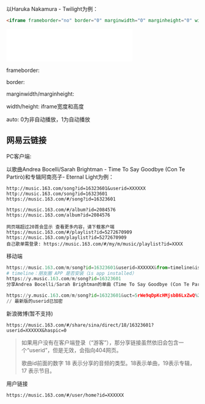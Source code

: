 以Haruka Nakamura - Twilight为例：
```html
<iframe frameborder="no" border="0" marginwidth="0" marginheight="0" width=330 height=86 src="//music.163.com/outchain/player?type=2&id=22701029&auto=0&height=66"></iframe>
```

<iframe frameborder="no" border="0" marginwidth="0" marginheight="0" width=330 height=86 src="//music.163.com/outchain/player?type=2&id=22701029&auto=0&height=66"></iframe>

frameborder:

border:

marginwidth/marginheight:

width/height: iframe宽度和高度

auto: 0为非自动播放，1为自动播放

## 网易云链接

PC客户端: 

以歌曲Andrea Bocelli/Sarah Brightman - Time To Say Goodbye (Con Te Partirò)和专辑阿南亮子- Eternal Light为例：

```
http://music.163.com/song?id=16323601&userid=XXXXXX
http://music.163.com/song?id=16323601
https://music.163.com/#/song?id=16323601

https://music.163.com/#/album?id=2084576
https://music.163.com/album?id=2084576

网页端超过20首会显示 查看更多内容，请下载客户端
https://music.163.com/#/playlist?id=5272670909
https://music.163.com/playlist?id=5272670909
自己歌单需登录: https://music.163.com/#/my/m/music/playlist?id=XXXX
```

移动端

```python
https://music.163.com/m/song?id=16323601&userid=XXXXXX&from=timeline&isappinstalled=0
# timeline：朋友圈 APP 是否安装（is app installed）
https://y.music.163.com/m/song?id=16323601
分享Andrea Bocelli/Sarah Brightman的单曲《Time To Say Goodbye (Con Te Partirò)》: https://y.music.163.com/m/song/16323601/?userid=XXXXXX&app_version=7.3.28 (来自@网易云音乐)

https://y.music.163.com/m/song?id=16323601&uct=5rWe9qDpKcHMjsbB6LxZwQ%253D%253D&app_version=8.2.31&sc=wm
// 最新版的userid已加密
```

新浪微博(暂不支持)

```
https://music.163.com/#/share/sina/direct/18/16323601?userid=XXXXXX&haspic=0
```

> 如果用户没有在客户端登录（“游客”），那分享链接虽然依旧会包含一个“userid”，但是无效，会指向404网页。
>
> 歌曲id前面的数字 18 表示分享的音频的类型。18表示单曲，19表示专辑，17 表示节目。

用户链接

```
https://music.163.com/#/user/home?id=XXXXXX
```
